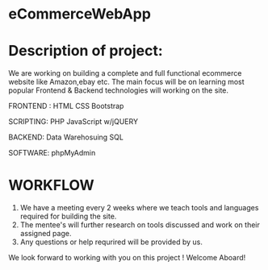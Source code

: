 # eCommerceWebApp
# Description of project:
We are working on building a complete and full functional ecommerce website like Amazon,ebay etc. The main focus will be on learning most popular Frontend & Backend technologies will working on the site.

FRONTEND :
HTML 
CSS
Bootstrap

SCRIPTING:
PHP
JavaScript w/jQUERY

BACKEND:
Data Warehosuing
SQL

SOFTWARE:
phpMyAdmin

# WORKFLOW
1) We have a meeting every 2 weeks where we teach tools and languages required for building the site.
2) The mentee's will further research on tools discussed and work on their assigned page.
3) Any questions or help requrired will be provided by us.


We look forward to working with you on this project ! Welcome Aboard! 




